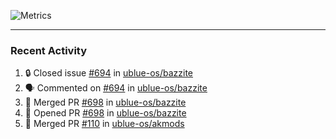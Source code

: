 ![Metrics](https://metrics.lecoq.io/KyleGospo?template=classic&base=header%2C%20activity%2C%20community%2C%20repositories%2C%20metadata&base.indepth=false&base.hireable=false&base.skip=false&config.timezone=America%2FLos_Angeles)

---
### Recent Activity
<!--START_SECTION:activity-->
1. 🔒 Closed issue [#694](https://github.com/ublue-os/bazzite/issues/694) in [ublue-os/bazzite](https://github.com/ublue-os/bazzite)
2. 🗣 Commented on [#694](https://github.com/ublue-os/bazzite/issues/694#issuecomment-1902262190) in [ublue-os/bazzite](https://github.com/ublue-os/bazzite)
3. 🎉 Merged PR [#698](https://github.com/ublue-os/bazzite/pull/698) in [ublue-os/bazzite](https://github.com/ublue-os/bazzite)
4. 💪 Opened PR [#698](https://github.com/ublue-os/bazzite/pull/698) in [ublue-os/bazzite](https://github.com/ublue-os/bazzite)
5. 🎉 Merged PR [#110](https://github.com/ublue-os/akmods/pull/110) in [ublue-os/akmods](https://github.com/ublue-os/akmods)
<!--END_SECTION:activity-->
